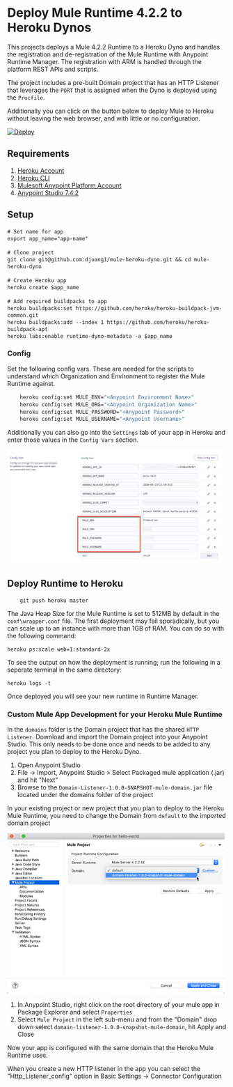# Deploy Mule Runtime 4.2.2 to Heroku Dynos

This projects deploys a Mule 4.2.2 Runtime to a Heroku Dyno and handles the registration and de-registration of the Mule Runtime with Anypoint Runtime Manager. The registration with ARM is handled through the platform REST APIs and scripts.

The project includes a pre-built Domain project that has an HTTP Listener that leverages the `PORT` that is assigned when the Dyno is deployed using the `Procfile`. 

Additionally you can click on the button below to deploy Mule to Heroku without leaving the web browser, and with little or no configuration. 
  
[![Deploy](https://www.herokucdn.com/deploy/button.svg)](https://heroku.com/deploy)

## Requirements

1. [Heroku Account](https://dashboard.heroku.com/)
1. [Heroku CLI](https://devcenter.heroku.com/articles/heroku-cli#download-and-install)
1. [Mulesoft Anypoint Platform Account](https://anypoint.mulesoft.com/login/)
1. [Anypoint Studio 7.4.2](https://www.mulesoft.com/lp/dl/studio)

## Setup

```
# Set name for app
export app_name="app-name"

# Clone project
git clone git@github.com:djuang1/mule-heroku-dyno.git && cd mule-heroku-dyno

# Create Heroku app
heroku create $app_name

# Add required buildpacks to app
heroku buildpacks:set https://github.com/heroku/heroku-buildpack-jvm-common.git
heroku buildpacks:add --index 1 https://github.com/heroku/heroku-buildpack-apt
heroku labs:enable runtime-dyno-metadata -a $app_name
```

### Config

Set the following config vars. These are needed for the scripts to understand which Organization and Environment to register the Mule Runtime against. 

```bash
    heroku config:set MULE_ENV="<Anypoint Environment Name>"
    heroku config:set MULE_ORG="<Anypoint Organization Name>"
    heroku config:set MULE_PASSWORD="<Anypoint Password>"
    heroku config:set MULE_USERNAME="<Anypoint Username>"
```

Additionally you can also go into the `Settings` tab of your app in Heroku and enter those values in the `Config Vars` section.

<img src="https://github.com/djuang1/djuang1.github.io/blob/master/img/mule-heroku-dyno/config_vars.png?raw=true" width="500px">

## Deploy Runtime to Heroku
```
    git push heroku master
```

The Java Heap Size for the Mule Runtime is set to 512MB by default in the `conf\wrapper.conf` file. The first deployment may fail sporadically, but you can scale up to an instance with more than 1GB of RAM. You can do so with the following command:

```
heroku ps:scale web=1:standard-2x
```

To see the output on how the deployment is running; run the following in a seperate terminal in the same directory:

```
heroku logs -t
```

Once deployed you will see your new runtime in Runtime Manager.

### Custom Mule App Development for your Heroku Mule Runtime

In the `domains` folder is the Domain project that has the shared `HTTP Listener`. Download and import the Domain project into your Anypoint Studio. This only needs to be done once and needs to be added to any project you plan to deploy to the Heroku Dyno.

1. Open Anypoint Studio
1. File -> Import, Anypoint Studio > Select Packaged mule application (.jar) and hit "Next"
1. Browse to the `Domain-Listener-1.0.0-SNAPSHOT-mule-domain.jar` file located under the domains folder of the project

In your existing project or new project that you plan to deploy to the Heroku Mule Runtime, you need to change the Domain from `default` to the imported domain project

<img src="https://github.com/djuang1/djuang1.github.io/blob/master/img/mule-heroku-dyno/project_properties.png?raw=true" width="500px">

1. In Anypoint Studio, right click on the root directory of your mule app in Package Explorer and select `Properties`
1. Select `Mule Project` in the left sub-menu and from the "Domain" drop down select `domain-listener-1.0.0-snapshot-mule-domain`, hit Apply and Close

Now your app is configured with the same domain that the Heroku Mule Runtime uses.

When you create a new HTTP listener in the app you can select the "Http_Listener_config" option in Basic Settings -> Connector Configuration